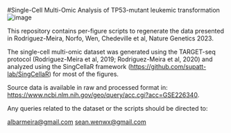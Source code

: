 #Single-Cell Multi-Omic Analysis of TP53-mutant leukemic transformation ![image](https://github.com/albarmeira/p53-transformation/assets/32486992/c3e0a805-c345-41e1-a2ac-6906aaabeb0c)

This repository contains per-figure scripts to regenerate the data presented in Rodriguez-Meira, Norfo, Wen, Chedeville et al, Nature Genetics 2023.

The single-cell multi-omic dataset was generated using the TARGET-seq protocol (Rodriguez-Meira et al, 2019; Rodriguez-Meira et al, 2020) and analyzed using the SingCellaR framework (https://github.com/supatt-lab/SingCellaR) for most of the figures.

Source data is available in raw and processed format in: https://www.ncbi.nlm.nih.gov/geo/query/acc.cgi?acc=GSE226340.

Any queries related to the dataset or the scripts should be directed to: 

albarmeira@gmail.com
sean.wenwx@gmail.com
